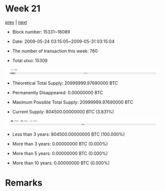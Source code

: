 # Week 21

[prev](week0020.md) | [next](week0022.md)

- Block number: 15331~16089

- Date: 2009-05-24 03:15:05~2009-05-31 03:15:04

- The number of transaction this week: 760

- Total utxo: 15309

![](../images/mined_week0021.png)

- Theoretical Total Supply: 20999999.97690000 BTC

- Permanently Disappeared: 0.00000000 BTC

- Maximum Possible Total Supply: 20999999.97690000 BTC

- Current Supply: 804500.00000000 BTC (3.831%)

![](../images/year_week0021.png)


- Less than 3 years: 804500.00000000 BTC (100.000%)

- More than 3 years: 0.00000000 BTC (0.000%)

- More than 5 years: 0.00000000 BTC (0.000%)

- More than 10 years: 0.00000000 BTC (0.000%)

# Remarks

